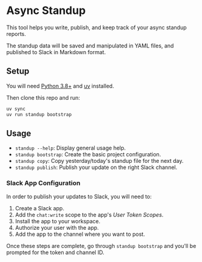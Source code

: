 # Async Standup

This tool helps you write, publish, and keep track of your async standup reports.

The standup data will be saved and manipulated in YAML files, and published to Slack in Markdown format.

## Setup

You will need [Python 3.8+](https://www.python.org/downloads/) and [uv](https://docs.astral.sh/uv) installed.

Then clone this repo and run:

```sh
uv sync
uv run standup bootstrap
```

## Usage

* `standup --help`: Display general usage help.
* `standup bootstrap`: Create the basic project configuration.
* `standup copy`: Copy yesterday/today's standup file for the next day.
* `standup publish`: Publish your update on the right Slack channel.

### Slack App Configuration

In order to publish your updates to Slack, you will need to:

1. Create a Slack app.
1. Add the `chat:write` scope to the app's _User Token Scopes_.
1. Install the app to your workspace.
1. Authorize your user with the app.
1. Add the app to the channel where you want to post.

Once these steps are complete, go through `standup bootstrap` and you'll be prompted for the token and channel ID.
